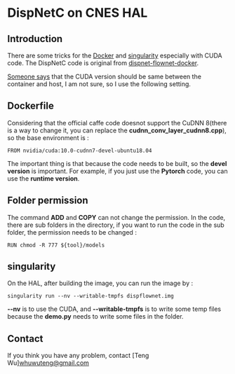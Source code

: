 # DispNetC on CNES HAL


## Introduction

There are some tricks for the [Docker](https://www.docker.com/) and [singularity](https://hpc.nih.gov/apps/singularity.html) especially with CUDA code. The DispNetC code is original from [dispnet-flownet-docker](https://github.com/lmb-freiburg/dispnet-flownet-docker).

[Someone says](https://stackoverflow.com/questions/57015346/can-i-run-a-docker-container-with-cuda-10-when-host-has-cuda-9) that the CUDA version should be same between the container and host, I am not sure, so I use the following setting.

## Dockerfile

Considering that the official caffe code doesnot support the CuDNN 8(there is a way to change it, you can replace the **cudnn_conv_layer_cudnn8.cpp**), so the base environment is :
```
FROM nvidia/cuda:10.0-cudnn7-devel-ubuntu18.04
```

The important thing is that because the code needs to be built, so the **devel version** is important. For example, if you just use the **Pytorch** code, you can use the **runtime version**.

## Folder permission

The command **ADD** and **COPY** can not change the permission. In the code, there are sub folders in the directory, if you want to run the code in the sub folder, the permission needs to be changed :
```
RUN chmod -R 777 ${tool}/models
```

## singularity

On the HAL, after building the image, you can run the image by :
```
singularity run --nv --writable-tmpfs dispflownet.img
```

**--nv** is to use the CUDA, and **--writable-tmpfs** is to write some temp files because the **demo.py** needs to write some files in the folder.

## Contact

If you think you have any problem, contact [Teng Wu]<whuwuteng@gmail.com>

 
